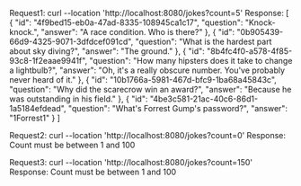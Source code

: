 Request1: curl --location 'http://localhost:8080/jokes?count=5'
Response: 
[
    {
        "id": "4f9bed15-eb0a-47ad-8335-108945ca1c17",
        "question": "Knock-knock.",
        "answer": "A race condition. Who is there?"
    },
    {
        "id": "0b905439-66d9-4325-9071-3dfdcef091cd",
        "question": "What is the hardest part about sky diving?",
        "answer": "The ground."
    },
    {
        "id": "8b4fc4f0-a578-4f85-93c8-1f2eaae9941f",
        "question": "How many hipsters does it take to change a lightbulb?",
        "answer": "Oh, it's a really obscure number. You've probably never heard of it."
    },
    {
        "id": "10b1766a-5981-467d-bfc9-1ba68a45843c",
        "question": "Why did the scarecrow win an award?",
        "answer": "Because he was outstanding in his field."
    },
    {
        "id": "4be3c581-21ac-40c6-86d1-1a5184efdead",
        "question": "What's Forrest Gump's password?",
        "answer": "1Forrest1"
    }
]

Request2: curl --location 'http://localhost:8080/jokes?count=0'
Response: 
Count must be between 1 and 100

Request3: curl --location 'http://localhost:8080/jokes?count=150'
Response: 
Count must be between 1 and 100

